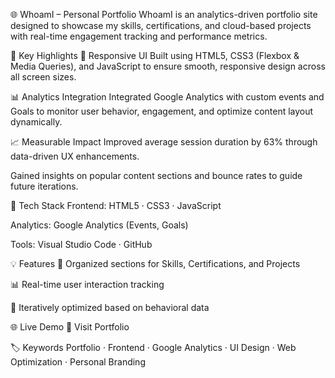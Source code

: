 🌐 WhoamI – Personal Portfolio
WhoamI is an analytics-driven portfolio site designed to showcase my skills, certifications, and cloud-based projects with real-time engagement tracking and performance metrics.

🎯 Key Highlights
📱 Responsive UI
Built using HTML5, CSS3 (Flexbox & Media Queries), and JavaScript to ensure smooth, responsive design across all screen sizes.

📊 Analytics Integration
Integrated Google Analytics with custom events and Goals to monitor user behavior, engagement, and optimize content layout dynamically.

📈 Measurable Impact
Improved average session duration by 63% through data-driven UX enhancements.

Gained insights on popular content sections and bounce rates to guide future iterations.

🧰 Tech Stack
Frontend: HTML5 · CSS3 · JavaScript

Analytics: Google Analytics (Events, Goals)

Tools: Visual Studio Code · GitHub

💡 Features
📁 Organized sections for Skills, Certifications, and Projects

📊 Real-time user interaction tracking

🔁 Iteratively optimized based on behavioral data

🌐 Live Demo
🔗 Visit Portfolio

🏷️ Keywords
Portfolio · Frontend · Google Analytics · UI Design · Web Optimization · Personal Branding

